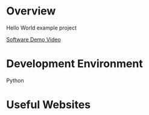 # Overview

Hello World example project

[Software Demo Video](http://youtube.link.goes.here)

# Development Environment

Python

# Useful Websites
